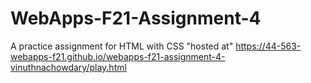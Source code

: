 # WebApps-F21-Assignment-4
A practice assignment for HTML with CSS
"hosted at" https://44-563-webapps-f21.github.io/webapps-f21-assignment-4-vinuthnachowdary/play.html


